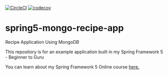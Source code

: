 [![CircleCI](https://dl.circleci.com/status-badge/img/gh/bozkur/spring5-mongo-recipe-app/tree/master.svg?style=svg)](https://dl.circleci.com/status-badge/redirect/gh/bozkur/spring5-mongo-recipe-app/tree/master)
[![codecov](https://codecov.io/gh/bozkur/spring5-mongo-recipe-app/branch/master/graph/badge.svg?token=6PTOQRJYNQ)](https://codecov.io/gh/bozkur/spring5-mongo-recipe-app)

# spring5-mongo-recipe-app
Recipe Application Using MongoDB

This repository is for an example application built in my Spring Framework 5 - Beginner to Guru

You can learn about my Spring Framework 5 Online course [here.](http://courses.springframework.guru/p/spring-framework-5-begginer-to-guru/?product_id=363173)
